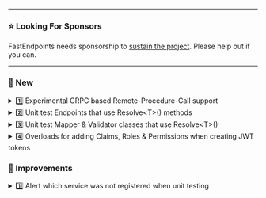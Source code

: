 ﻿
---

### ⭐ Looking For Sponsors
FastEndpoints needs sponsorship to [sustain the project](https://github.com/FastEndpoints/FastEndpoints/issues/449). Please help out if you can.

---

<!-- ### ⚠️ Breaking Changes -->

### 📢 New

<details>
<summary>1️⃣ Experimental GRPC based Remote-Procedure-Call support</summary>

info: https://discord.com/channels/933662816458645504/1115702061246447708
</details>

<details>
<summary>2️⃣ Unit test Endpoints that use Resolve&lt;T&gt;() methods</summary> 

It's now possible to unit test endpoints (including dependencies) that use the `Resolve<T>()` methods to resolve services from DI. This is especially helpful when resolving `Scoped` services in `Mapper` classes. Just register the services that need to be "Resolved" like so:

```cs
var ep = Factory.Create<Endpoint>(ctx =>
{
    ctx.AddTestServices(s => s.AddTransient<MyService>());
});
```
An example mapper that uses the `Resolve<T>()` method would be such as this:

```cs
public class Mapper : Mapper<Request, Response, Entity>
{
    public override Entity ToEntity(Request r)
    {
        var mySvc = Resolve<MyService>();
    }
}
```
</details>

<details>
<summary>3️⃣ Unit test Mapper & Validator classes that use Resolve&lt;T&gt;()</summary>

Mappers & Validators that use the `Resolve<T>()` methods to obtain services from the DI container can now be unit tested by supplying the necessary dependencies.

```cs
var validator = Factory.CreateValidator<AgeValidator>(s =>
{
    s.AddTransient<AgeService>();
});
```

Use `Factory.CreateMapper<TMapper>()` the same way in order to get a testable instance of a mapper.
</details>

<details>
<summary>4️⃣ Overloads for adding Claims, Roles & Permissions when creating JWT tokens</summary>

New extension method overloads have been added to make it easier to add `Roles` and `Permissions` with `params` and with tuples for `Claims` when creating JWT tokens.

```cs
var jwtToken = JWTBearer.CreateToken(
    priviledges: u =>
    {
        u.Roles.Add(
            "Manager",
            "Employee");
        u.Permissions.Add(
            "ManageUsers",
            "ManageInventory");
        u.Claims.Add(
            ("UserName", req.Username),
            ("Email", req.Email));
    });
```
</details>

### 🚀 Improvements

<details>
<summary>1️⃣ Alert which service was not registered when unit testing</summary>

The unit testing `Factory.Create<T>(...)` method will now inform which service you forgot to register if either the endpoint or one of the dependencies requires a service. In which case, you'd be registering that service like below:

```cs
var ep = Factory.Create<Endpoint>(ctx =>
{
    ctx.AddTestServices(s => s.AddScoped<ScopedSvc>());
});
```

</details>

<!-- ### 🪲 Fixes -->
